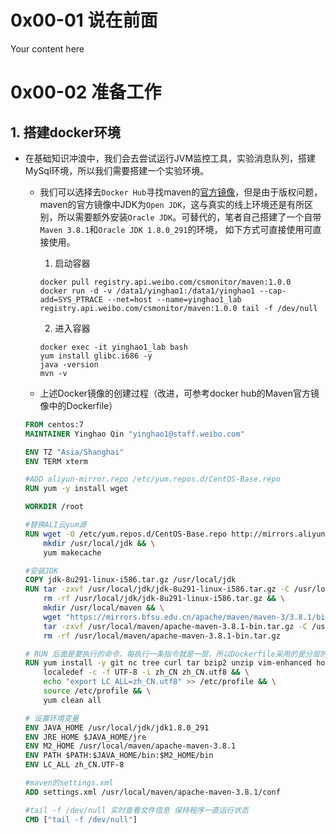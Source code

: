 # 0x00-01 说在前面
Your content here

# 0x00-02 准备工作

## 1. 搭建docker环境

* 在基础知识冲浪中，我们会去尝试运行JVM监控工具，实验消息队列，搭建MySql环境，所以我们需要搭建一个实验环境。
  
  
  * 我们可以选择去`Docker Hub`寻找maven的[官方镜像](https://hub.docker.com/_/maven)，但是由于版权问题，maven的官方镜像中JDK为`Open JDK`，这与真实的线上环境还是有所区别，所以需要额外安装`Oracle JDK`。可替代的，笔者自己搭建了一个自带`Maven 3.8.1`和`Oracle JDK 1.8.0_291`的环境， 如下方式可直接使用可直接使用。
    
    1. 启动容器
    ```shell
    docker pull registry.api.weibo.com/csmonitor/maven:1.0.0
    docker run -d -v /data1/yinghao1:/data1/yinghao1 --cap-add=SYS_PTRACE --net=host --name=yinghao1_lab registry.api.weibo.com/csmonitor/maven:1.0.0 tail -f /dev/null
    ```
    2. 进入容器
    ```shell
    docker exec -it yinghao1_lab bash
    yum install glibc.i686 -y
    java -version
    mvn -v
    ```
    
  * 上述Docker镜像的创建过程（改进，可参考docker hub的Maven官方镜像中的Dockerfile）
  
  ```dockerfile
  FROM centos:7
  MAINTAINER Yinghao Qin "yinghao1@staff.weibo.com"
  
  ENV TZ "Asia/Shanghai"
  ENV TERM xterm
  
  #ADD aliyun-mirror.repo /etc/yum.repos.d/CentOS-Base.repo
  RUN yum -y install wget
  
  WORKDIR /root
  
  #替换ALI云yum源
  RUN wget -O /etc/yum.repos.d/CentOS-Base.repo http://mirrors.aliyun.com/repo/Centos-7.repo && \
      mkdir /usr/local/jdk && \
      yum makecache
  
  #安装JDK
  COPY jdk-8u291-linux-i586.tar.gz /usr/local/jdk
  RUN tar -zxvf /usr/local/jdk/jdk-8u291-linux-i586.tar.gz -C /usr/local/jdk && \
      rm -rf /usr/local/jdk/jdk-8u291-linux-i586.tar.gz && \
      mkdir /usr/local/maven && \
      wget "https://mirrors.bfsu.edu.cn/apache/maven/maven-3/3.8.1/binaries/apache-maven-3.8.1-bin.tar.gz" -P /usr/local/maven && \
      tar -zxvf /usr/local/maven/apache-maven-3.8.1-bin.tar.gz -C /usr/local/maven && \
      rm -rf /usr/local/maven/apache-maven-3.8.1-bin.tar.gz
  
  # RUN 后面是要执行的命令，每执行一条指令就是一层，所以Dockerfile采用的是分层的技术
  RUN yum install -y git nc tree curl tar bzip2 unzip vim-enhanced hostname net-tools rsync man kde-l10n-Chinese glibc-common && \
      localedef -c -f UTF-8 -i zh_CN zh_CN.utf8 && \
      echo "export LC_ALL=zh_CN.utf8" >> /etc/profile && \
      source /etc/profile && \
      yum clean all
  
  # 设置环境变量
  ENV JAVA_HOME /usr/local/jdk/jdk1.8.0_291
  ENV JRE_HOME $JAVA_HOME/jre
  ENV M2_HOME /usr/local/maven/apache-maven-3.8.1
  ENV PATH $PATH:$JAVA_HOME/bin:$M2_HOME/bin
  ENV LC_ALL zh_CN.UTF-8
  
  #maven的settings.xml
  ADD settings.xml /usr/local/maven/apache-maven-3.8.1/conf
  
  #tail -f /dev/null 实时查看文件信息 保持程序一直运行状态
  CMD ["tail -f /dev/null"]  
  ```

